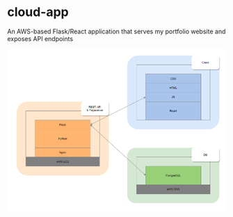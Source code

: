 # cloud-app
An AWS-based Flask/React application that serves my portfolio website and exposes API endpoints

![Software Architecture](stack.PNG "Software Architecture")
